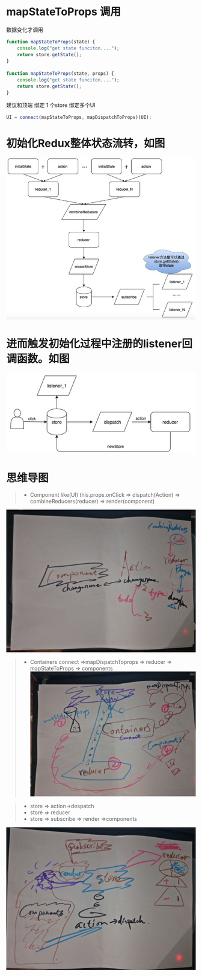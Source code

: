 # mapStateToProps 调用
数据变化才调用
```javascript
function mapStateToProps(state) {
    console.log("get state funciton....");
    return store.getState();
}

function mapStateToProps(state, props) {
    console.log("get state funciton....");
    return store.getState();
}
```
建议和顶端 绑定 1 个store 绑定多个UI
```javascript
UI = connect(mapStateToProps, mapDispatchToProps)(UI);
```

# 初始化Redux整体状态流转，如图
![image](https://github.com/csy512889371/reactLearn/blob/master/img/initRedux.jpg)

# 进而触发初始化过程中注册的listener回调函数。如图
![image](https://github.com/csy512889371/reactLearn/blob/master/img/doRedux.jpg)

# 思维导图

> * Component like(UI) this.props.onClick  => dispatch(Action) => combineReducers(reducer) => render(component)

![image](https://github.com/csy512889371/reactLearn/blob/master/img/redux1.jpg)

> * Containers connect =>mapDispatchToprops => reducer => mapStateToProps => components
![image](https://github.com/csy512889371/reactLearn/blob/master/img/redux2.jpg)

> * store => action->despatch </br>
> * store => reducer </br>
> * store => subscribe => render =>components </br>

![image](https://github.com/csy512889371/reactLearn/blob/master/img/redux3.jpg)